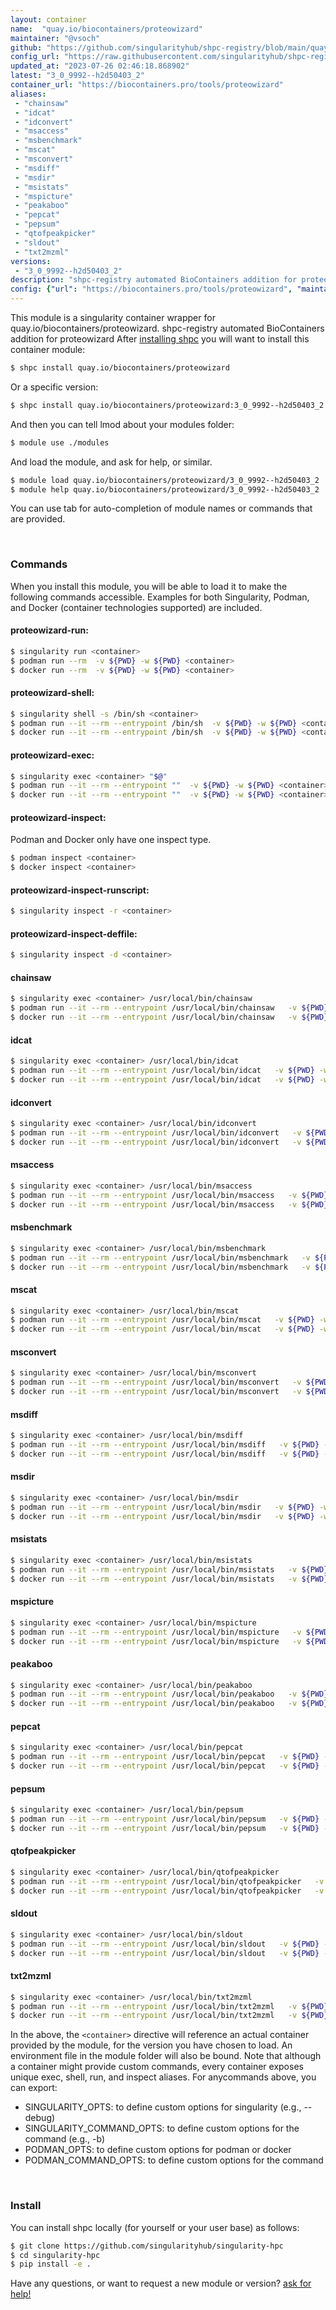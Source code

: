 ```yaml
---
layout: container
name:  "quay.io/biocontainers/proteowizard"
maintainer: "@vsoch"
github: "https://github.com/singularityhub/shpc-registry/blob/main/quay.io/biocontainers/proteowizard/container.yaml"
config_url: "https://raw.githubusercontent.com/singularityhub/shpc-registry/main/quay.io/biocontainers/proteowizard/container.yaml"
updated_at: "2023-07-26 02:46:18.868902"
latest: "3_0_9992--h2d50403_2"
container_url: "https://biocontainers.pro/tools/proteowizard"
aliases:
 - "chainsaw"
 - "idcat"
 - "idconvert"
 - "msaccess"
 - "msbenchmark"
 - "mscat"
 - "msconvert"
 - "msdiff"
 - "msdir"
 - "msistats"
 - "mspicture"
 - "peakaboo"
 - "pepcat"
 - "pepsum"
 - "qtofpeakpicker"
 - "sldout"
 - "txt2mzml"
versions:
 - "3_0_9992--h2d50403_2"
description: "shpc-registry automated BioContainers addition for proteowizard"
config: {"url": "https://biocontainers.pro/tools/proteowizard", "maintainer": "@vsoch", "description": "shpc-registry automated BioContainers addition for proteowizard", "latest": {"3_0_9992--h2d50403_2": "sha256:3b1753654e2d825d6ee34192cdf0d08b886565fb7ed1fd01c4f4c713968c304f"}, "tags": {"3_0_9992--h2d50403_2": "sha256:3b1753654e2d825d6ee34192cdf0d08b886565fb7ed1fd01c4f4c713968c304f"}, "docker": "quay.io/biocontainers/proteowizard", "aliases": {"chainsaw": "/usr/local/bin/chainsaw", "idcat": "/usr/local/bin/idcat", "idconvert": "/usr/local/bin/idconvert", "msaccess": "/usr/local/bin/msaccess", "msbenchmark": "/usr/local/bin/msbenchmark", "mscat": "/usr/local/bin/mscat", "msconvert": "/usr/local/bin/msconvert", "msdiff": "/usr/local/bin/msdiff", "msdir": "/usr/local/bin/msdir", "msistats": "/usr/local/bin/msistats", "mspicture": "/usr/local/bin/mspicture", "peakaboo": "/usr/local/bin/peakaboo", "pepcat": "/usr/local/bin/pepcat", "pepsum": "/usr/local/bin/pepsum", "qtofpeakpicker": "/usr/local/bin/qtofpeakpicker", "sldout": "/usr/local/bin/sldout", "txt2mzml": "/usr/local/bin/txt2mzml"}}
---
```


This module is a singularity container wrapper for quay.io/biocontainers/proteowizard.
shpc-registry automated BioContainers addition for proteowizard
After [installing shpc](#install) you will want to install this container module:


```bash
$ shpc install quay.io/biocontainers/proteowizard
```

Or a specific version:

```bash
$ shpc install quay.io/biocontainers/proteowizard:3_0_9992--h2d50403_2
```

And then you can tell lmod about your modules folder:

```bash
$ module use ./modules
```

And load the module, and ask for help, or similar.

```bash
$ module load quay.io/biocontainers/proteowizard/3_0_9992--h2d50403_2
$ module help quay.io/biocontainers/proteowizard/3_0_9992--h2d50403_2
```

You can use tab for auto-completion of module names or commands that are provided.

<br>

### Commands

When you install this module, you will be able to load it to make the following commands accessible.
Examples for both Singularity, Podman, and Docker (container technologies supported) are included.

#### proteowizard-run:

```bash
$ singularity run <container>
$ podman run --rm  -v ${PWD} -w ${PWD} <container>
$ docker run --rm  -v ${PWD} -w ${PWD} <container>
```

#### proteowizard-shell:

```bash
$ singularity shell -s /bin/sh <container>
$ podman run --it --rm --entrypoint /bin/sh  -v ${PWD} -w ${PWD} <container>
$ docker run --it --rm --entrypoint /bin/sh  -v ${PWD} -w ${PWD} <container>
```

#### proteowizard-exec:

```bash
$ singularity exec <container> "$@"
$ podman run --it --rm --entrypoint ""  -v ${PWD} -w ${PWD} <container> "$@"
$ docker run --it --rm --entrypoint ""  -v ${PWD} -w ${PWD} <container> "$@"
```

#### proteowizard-inspect:

Podman and Docker only have one inspect type.

```bash
$ podman inspect <container>
$ docker inspect <container>
```

#### proteowizard-inspect-runscript:

```bash
$ singularity inspect -r <container>
```

#### proteowizard-inspect-deffile:

```bash
$ singularity inspect -d <container>
```


#### chainsaw

```bash
$ singularity exec <container> /usr/local/bin/chainsaw
$ podman run --it --rm --entrypoint /usr/local/bin/chainsaw   -v ${PWD} -w ${PWD} <container> -c " $@"
$ docker run --it --rm --entrypoint /usr/local/bin/chainsaw   -v ${PWD} -w ${PWD} <container> -c " $@"
```


#### idcat

```bash
$ singularity exec <container> /usr/local/bin/idcat
$ podman run --it --rm --entrypoint /usr/local/bin/idcat   -v ${PWD} -w ${PWD} <container> -c " $@"
$ docker run --it --rm --entrypoint /usr/local/bin/idcat   -v ${PWD} -w ${PWD} <container> -c " $@"
```


#### idconvert

```bash
$ singularity exec <container> /usr/local/bin/idconvert
$ podman run --it --rm --entrypoint /usr/local/bin/idconvert   -v ${PWD} -w ${PWD} <container> -c " $@"
$ docker run --it --rm --entrypoint /usr/local/bin/idconvert   -v ${PWD} -w ${PWD} <container> -c " $@"
```


#### msaccess

```bash
$ singularity exec <container> /usr/local/bin/msaccess
$ podman run --it --rm --entrypoint /usr/local/bin/msaccess   -v ${PWD} -w ${PWD} <container> -c " $@"
$ docker run --it --rm --entrypoint /usr/local/bin/msaccess   -v ${PWD} -w ${PWD} <container> -c " $@"
```


#### msbenchmark

```bash
$ singularity exec <container> /usr/local/bin/msbenchmark
$ podman run --it --rm --entrypoint /usr/local/bin/msbenchmark   -v ${PWD} -w ${PWD} <container> -c " $@"
$ docker run --it --rm --entrypoint /usr/local/bin/msbenchmark   -v ${PWD} -w ${PWD} <container> -c " $@"
```


#### mscat

```bash
$ singularity exec <container> /usr/local/bin/mscat
$ podman run --it --rm --entrypoint /usr/local/bin/mscat   -v ${PWD} -w ${PWD} <container> -c " $@"
$ docker run --it --rm --entrypoint /usr/local/bin/mscat   -v ${PWD} -w ${PWD} <container> -c " $@"
```


#### msconvert

```bash
$ singularity exec <container> /usr/local/bin/msconvert
$ podman run --it --rm --entrypoint /usr/local/bin/msconvert   -v ${PWD} -w ${PWD} <container> -c " $@"
$ docker run --it --rm --entrypoint /usr/local/bin/msconvert   -v ${PWD} -w ${PWD} <container> -c " $@"
```


#### msdiff

```bash
$ singularity exec <container> /usr/local/bin/msdiff
$ podman run --it --rm --entrypoint /usr/local/bin/msdiff   -v ${PWD} -w ${PWD} <container> -c " $@"
$ docker run --it --rm --entrypoint /usr/local/bin/msdiff   -v ${PWD} -w ${PWD} <container> -c " $@"
```


#### msdir

```bash
$ singularity exec <container> /usr/local/bin/msdir
$ podman run --it --rm --entrypoint /usr/local/bin/msdir   -v ${PWD} -w ${PWD} <container> -c " $@"
$ docker run --it --rm --entrypoint /usr/local/bin/msdir   -v ${PWD} -w ${PWD} <container> -c " $@"
```


#### msistats

```bash
$ singularity exec <container> /usr/local/bin/msistats
$ podman run --it --rm --entrypoint /usr/local/bin/msistats   -v ${PWD} -w ${PWD} <container> -c " $@"
$ docker run --it --rm --entrypoint /usr/local/bin/msistats   -v ${PWD} -w ${PWD} <container> -c " $@"
```


#### mspicture

```bash
$ singularity exec <container> /usr/local/bin/mspicture
$ podman run --it --rm --entrypoint /usr/local/bin/mspicture   -v ${PWD} -w ${PWD} <container> -c " $@"
$ docker run --it --rm --entrypoint /usr/local/bin/mspicture   -v ${PWD} -w ${PWD} <container> -c " $@"
```


#### peakaboo

```bash
$ singularity exec <container> /usr/local/bin/peakaboo
$ podman run --it --rm --entrypoint /usr/local/bin/peakaboo   -v ${PWD} -w ${PWD} <container> -c " $@"
$ docker run --it --rm --entrypoint /usr/local/bin/peakaboo   -v ${PWD} -w ${PWD} <container> -c " $@"
```


#### pepcat

```bash
$ singularity exec <container> /usr/local/bin/pepcat
$ podman run --it --rm --entrypoint /usr/local/bin/pepcat   -v ${PWD} -w ${PWD} <container> -c " $@"
$ docker run --it --rm --entrypoint /usr/local/bin/pepcat   -v ${PWD} -w ${PWD} <container> -c " $@"
```


#### pepsum

```bash
$ singularity exec <container> /usr/local/bin/pepsum
$ podman run --it --rm --entrypoint /usr/local/bin/pepsum   -v ${PWD} -w ${PWD} <container> -c " $@"
$ docker run --it --rm --entrypoint /usr/local/bin/pepsum   -v ${PWD} -w ${PWD} <container> -c " $@"
```


#### qtofpeakpicker

```bash
$ singularity exec <container> /usr/local/bin/qtofpeakpicker
$ podman run --it --rm --entrypoint /usr/local/bin/qtofpeakpicker   -v ${PWD} -w ${PWD} <container> -c " $@"
$ docker run --it --rm --entrypoint /usr/local/bin/qtofpeakpicker   -v ${PWD} -w ${PWD} <container> -c " $@"
```


#### sldout

```bash
$ singularity exec <container> /usr/local/bin/sldout
$ podman run --it --rm --entrypoint /usr/local/bin/sldout   -v ${PWD} -w ${PWD} <container> -c " $@"
$ docker run --it --rm --entrypoint /usr/local/bin/sldout   -v ${PWD} -w ${PWD} <container> -c " $@"
```


#### txt2mzml

```bash
$ singularity exec <container> /usr/local/bin/txt2mzml
$ podman run --it --rm --entrypoint /usr/local/bin/txt2mzml   -v ${PWD} -w ${PWD} <container> -c " $@"
$ docker run --it --rm --entrypoint /usr/local/bin/txt2mzml   -v ${PWD} -w ${PWD} <container> -c " $@"
```



In the above, the `<container>` directive will reference an actual container provided
by the module, for the version you have chosen to load. An environment file in the
module folder will also be bound. Note that although a container
might provide custom commands, every container exposes unique exec, shell, run, and
inspect aliases. For anycommands above, you can export:

 - SINGULARITY_OPTS: to define custom options for singularity (e.g., --debug)
 - SINGULARITY_COMMAND_OPTS: to define custom options for the command (e.g., -b)
 - PODMAN_OPTS: to define custom options for podman or docker
 - PODMAN_COMMAND_OPTS: to define custom options for the command

<br>

### Install

You can install shpc locally (for yourself or your user base) as follows:

```bash
$ git clone https://github.com/singularityhub/singularity-hpc
$ cd singularity-hpc
$ pip install -e .
```

Have any questions, or want to request a new module or version? [ask for help!](https://github.com/singularityhub/singularity-hpc/issues)